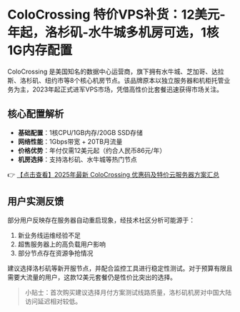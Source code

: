 # ColoCrossing 特价VPS补货：12美元-年起，洛杉矶-水牛城多机房可选，1核1G内存配置

ColoCrossing 是美国知名的数据中心运营商，旗下拥有水牛城、芝加哥、达拉斯、洛杉矶、纽约市等8个核心机房节点。该品牌原本以独立服务器和机柜托管业务为主，2023年起正式进军VPS市场，凭借高性价比套餐迅速获得市场关注。

## 核心配置解析
- **基础配置**：1核CPU/1GB内存/20GB SSD存储
- **网络性能**：1Gbps带宽 + 20TB月流量
- **价格优势**：年付仅需12美元起（约合人民币86元/年）
- **机房选择**：支持洛杉矶、水牛城等热门节点

👉 [【点击查看】2025年最新 ColoCrossing 优惠码及特价云服务器方案汇总](https://bit.ly/ColoCrossing)

## 用户实测反馈
部分用户反映存在服务器自动重启现象，经技术社区分析可能源于：
1. 新业务线运维经验不足
2. 超售服务器上的高负载用户影响
3. 部分节点存在资源争抢情况

建议选择洛杉矶等新开服节点，并配合监控工具进行稳定性测试。对于预算有限且需要大流量的用户，这款12美元套餐仍是性价比突出的选择。

> 小贴士：首次购买建议选择月付方案测试线路质量，洛杉矶机房对中国大陆访问延迟相对较低。